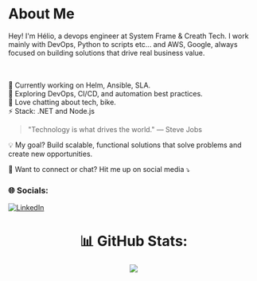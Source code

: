 
# About Me

<p align="left">
Hey! I'm Hélio, a devops engineer at System Frame & Creath Tech.
I work mainly with DevOps, Python to scripts etc... and AWS, Google, always focused on building solutions that drive real business value.

<br><br>
🔭 Currently working on Helm, Ansible, SLA.<br>
🌱 Exploring DevOps, CI/CD, and automation best practices.<br>
💬 Love chatting about tech, bike.<br>
⚡ Stack: .NET and Node.js<br>
> "Technology is what drives the world." — Steve Jobs
</p>

<p align="left">
💡 My goal? Build scalable, functional solutions that solve problems and create new opportunities.
</p>

<p align="left">
💌 Want to connect or chat? Hit me up on social media ⤵️
</p>

### 🌐 Socials:
[![LinkedIn](https://img.shields.io/badge/LinkedIn-%230077B5.svg?logo=linkedin&logoColor=white)](https://linkedin.com/in/heliofernandes/)

<div align="center">

# 📊 GitHub Stats:

![](https://github-readme-streak-stats.herokuapp.com/?user=HelioFernandes404&theme=dark&hide_border=false)<br/>

</div>
